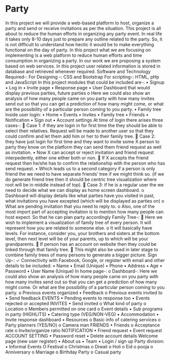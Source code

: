 # Party
In this project we will provide a web-based platform to host, organize a party and send or receive
invitations as per the situation. This project is all about to reduce the human efforts in organizing
any party event. In real life it takes only 8-10 days just to prepare any outline related to the party.
So, it is not difficult to understand how hectic it would be to make everything functional on the
day of party. In this project what we are focusing on implementing is a web platform to reduce
human efforts and time consumption in organizing a party. In our work we are proposing a
system based on web services. In this project user related information is stored in database and
retrieved whenever required.
Software and Technology Required-:
For Designing -: CSS and Bootstrap
For scripting-: HTML, pHp and JavaScript
In this project modules that could be included are-:
• Signup
• Log in
• Invite page
• Response page
• User Dashboard that would display previous parties, future parties
 o Here we could also show an analysis of how many people came on you party
with how many invites send out so that you can get a prediction of how many might come, or
what are the possibility of a particular person coming to you party.
• Family tree
Inside user login:
• Home
• Events
• Invites
• Family tree
• Friends
• Notification
• Sign out
• Account settings
At time of login there arises three cases-:
 Case 1: if they are login in for first time the they should be able to select their relatives.
Request will be made to another user so that they could confirm and let them add him or
her to their family tree.
 Case 2: they have just login for first time and they want to invite some X person to party
they know on the platform they can send them friend request as well as invitation.
• Now X can accept or reject invitation and friend request interpedently, either one
either both or non.
 If X accepts the friend request then he/she has to confirm the relationship with the person
who has send request.
• Which leads us to a second category if a person is only friend the we need to have
separate friends’ tree if we might think so. (if we do generate friend tree then it should be centric
tree visualization where root will be in middle instead of top).
 Case 3: if he is a regular user the we need to decide what we can display as home screen
dashboard.
 o Dashboard will display details like what parties have you visited in past, what invitations
you have excepted (which will be displayed as parties on)
 o What are pending invitation that you need to reply to.
o Also, one of the most import part of accepting invitation is to mention how many people
can host expect. So that he can plan party accordingly
Family Tree-:
 Here we wish to implement a visualization of family tree of every person. It will
represent how you are related to someone else.
 o It will basically have levels. For instance, consider you, your brothers and sisters
at the bottom level, then next level will be of your parents, up to which will be your
grandparents.
 If person has an account on website then they could be linked through that family tree.
 This might also be used in later stage to combine family trees of many persons to
generate a bigger picture.
Sign Up-:
✓ Connectivity with Facebook, Google, or register with email and other details to be
included:
• Name
• Email (Unique)
• Phone
• Address
• Age
• Password
• User Name (Unique)
In home page-:
o Dashboard-: Here we could also show an analysis of how many people came on you
party with how many invites send out so that you can get a prediction of how many might come.
Or what are the possibility of a particular person coming to you party.
o Previous events organized
• Feedback
o Previous events invited to
• Send feedback
EVENTS
• Pending events to response too
• Events rejected or accepted
INVITES
• Send invited
o What kind of party
o Location
o Members permitted on one card
o Event details
▪ Sub programs in party (HIGHLITS)
▪ Catering type (VEG/NON-VEG)
▪ Accommodation
• Invite response dashboard
• Resources
o Basic info of catering services
o Party planners (YES/NO)
o Camera man
FRIENDS
• Friends
o Acceptance rate
o Invite/organize ratio
NOTIFICATION
• Friend request
• Event request
ACCOUNT SETTING
• Password reset
• Delete account details
Welcome page (new user register)
• About us
• Team
• Login / sign up
Party division:
• Informal Events
O Festival
o Christmas
o Diwali
o Holi
o Eid
o pooja
o Anniversary
o Marriage
o Birthday Party
o Casual party
